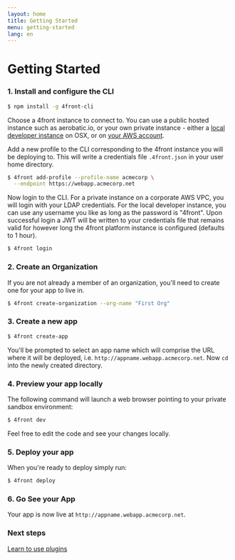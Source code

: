 ```yaml
---
layout: home
title: Getting Started
menu: getting-started
lang: en
---
```


# Getting Started

### 1. Install and configure the CLI

~~~sh
$ npm install -g 4front-cli
~~~

Choose a 4front instance to connect to. You can use a public hosted instance such as aerobatic.io, or your own private instance - either a [local developer instance](/docs/install/local.html) on OSX, or on [your AWS account](/docs/install/aws.html).

Add a new profile to the CLI corresponding to the 4front instance you will be deploying to. This will write a credentials file `.4front.json` in your user home directory.

~~~sh
$ 4front add-profile --profile-name acmecorp \
  --endpoint https://webapp.acmecorp.net
~~~

Now login to the CLI. For a private instance on a corporate AWS VPC, you will login with your LDAP credentials. For the local developer instance, you can use any username you like as long as the password is "4front". Upon successful login a JWT will be written to your credentials file that remains valid for however long the 4front platform instance is configured (defaults to 1 hour).

~~~sh
$ 4front login
~~~

### 2. Create an Organization
If you are not already a member of an organization, you'll need to create one for your app to live in.

~~~sh
$ 4front create-organization --org-name "First Org"
~~~

### 3. Create a new app

~~~sh
$ 4front create-app
~~~

You'll be prompted to select an app name which will comprise the URL where it will be deployed, i.e. `http://appname.webapp.acmecorp.net`. Now `cd` into the newly created directory.

### 4. Preview your app locally

The following command will launch a web browser pointing to your private sandbox environment:

~~~sh
$ 4front dev
~~~

Feel free to edit the code and see your changes locally.

### 5. Deploy your app
When you're ready to deploy simply run:

~~~sh
$ 4front deploy
~~~

### 6. Go See your App
Your app is now live at `http://appname.webapp.acmecorp.net`.

### Next steps
[Learn to use plugins](/docs/plugins.html)
